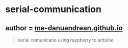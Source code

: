 # serial-communication
## author = <a href="https://me-danuandrean.github.io" >me-danuandrean.github.io </a>
> serial comunicatio using raspberry to arduino
